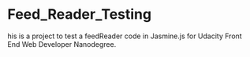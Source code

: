 # Feed_Reader_Testing
his is a project to test a feedReader code in Jasmine.js for Udacity Front End Web Developer Nanodegree.
